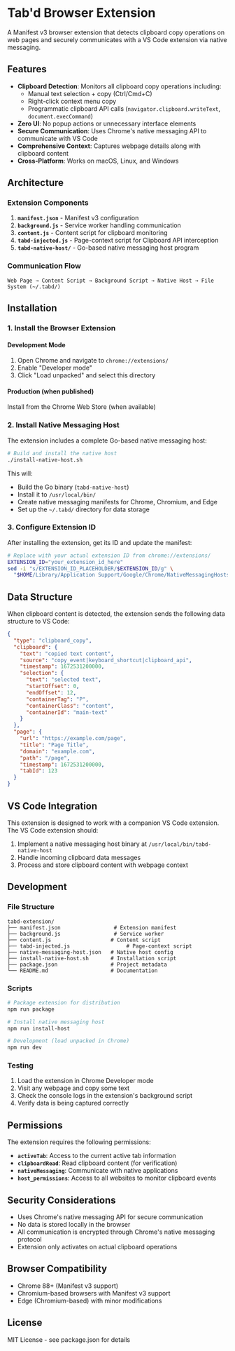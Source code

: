 # Tab'd Browser Extension

A Manifest v3 browser extension that detects clipboard copy operations on web pages and securely communicates with a VS Code extension via native messaging.

## Features

- **Clipboard Detection**: Monitors all clipboard copy operations including:
  - Manual text selection + copy (Ctrl/Cmd+C)
  - Right-click context menu copy
  - Programmatic clipboard API calls (`navigator.clipboard.writeText`, `document.execCommand`)
- **Zero UI**: No popup actions or unnecessary interface elements
- **Secure Communication**: Uses Chrome's native messaging API to communicate with VS Code
- **Comprehensive Context**: Captures webpage details along with clipboard content
- **Cross-Platform**: Works on macOS, Linux, and Windows

## Architecture

### Extension Components

1. **`manifest.json`** - Manifest v3 configuration
2. **`background.js`** - Service worker handling communication
3. **`content.js`** - Content script for clipboard monitoring
4. **`tabd-injected.js`** - Page-context script for Clipboard API interception
5. **`tabd-native-host/`** - Go-based native messaging host program

### Communication Flow

```
Web Page → Content Script → Background Script → Native Host → File System (~/.tabd/)
```

## Installation

### 1. Install the Browser Extension

#### Development Mode
1. Open Chrome and navigate to `chrome://extensions/`
2. Enable "Developer mode"
3. Click "Load unpacked" and select this directory

#### Production (when published)
Install from the Chrome Web Store (when available)

### 2. Install Native Messaging Host

The extension includes a complete Go-based native messaging host:

```bash
# Build and install the native host
./install-native-host.sh
```

This will:
- Build the Go binary (`tabd-native-host`)
- Install it to `/usr/local/bin/`
- Create native messaging manifests for Chrome, Chromium, and Edge
- Set up the `~/.tabd/` directory for data storage

### 3. Configure Extension ID

After installing the extension, get its ID and update the manifest:

```bash
# Replace with your actual extension ID from chrome://extensions/
EXTENSION_ID="your_extension_id_here"
sed -i "s/EXTENSION_ID_PLACEHOLDER/$EXTENSION_ID/g" \
  "$HOME/Library/Application Support/Google/Chrome/NativeMessagingHosts/com.tabd.vscode.json"
```

## Data Structure

When clipboard content is detected, the extension sends the following data structure to VS Code:

```json
{
  "type": "clipboard_copy",
  "clipboard": {
    "text": "copied text content",
    "source": "copy_event|keyboard_shortcut|clipboard_api",
    "timestamp": 1672531200000,
    "selection": {
      "text": "selected text",
      "startOffset": 0,
      "endOffset": 12,
      "containerTag": "P",
      "containerClass": "content",
      "containerId": "main-text"
    }
  },
  "page": {
    "url": "https://example.com/page",
    "title": "Page Title",
    "domain": "example.com",
    "path": "/page",
    "timestamp": 1672531200000,
    "tabId": 123
  }
}
```

## VS Code Integration

This extension is designed to work with a companion VS Code extension. The VS Code extension should:

1. Implement a native messaging host binary at `/usr/local/bin/tabd-native-host`
2. Handle incoming clipboard data messages
3. Process and store clipboard content with webpage context

## Development

### File Structure

```
tabd-extension/
├── manifest.json                 # Extension manifest
├── background.js                 # Service worker
├── content.js                   # Content script
├── tabd-injected.js                  # Page-context script  
├── native-messaging-host.json   # Native host config
├── install-native-host.sh       # Installation script
├── package.json                 # Project metadata
└── README.md                    # Documentation
```

### Scripts

```bash
# Package extension for distribution
npm run package

# Install native messaging host
npm run install-host

# Development (load unpacked in Chrome)
npm run dev
```

### Testing

1. Load the extension in Chrome Developer mode
2. Visit any webpage and copy some text
3. Check the console logs in the extension's background script
4. Verify data is being captured correctly

## Permissions

The extension requires the following permissions:

- **`activeTab`**: Access to the current active tab information
- **`clipboardRead`**: Read clipboard content (for verification)
- **`nativeMessaging`**: Communicate with native applications
- **`host_permissions`**: Access to all websites to monitor clipboard events

## Security Considerations

- Uses Chrome's native messaging API for secure communication
- No data is stored locally in the browser
- All communication is encrypted through Chrome's native messaging protocol
- Extension only activates on actual clipboard operations

## Browser Compatibility

- Chrome 88+ (Manifest v3 support)
- Chromium-based browsers with Manifest v3 support
- Edge (Chromium-based) with minor modifications

## License

MIT License - see package.json for details